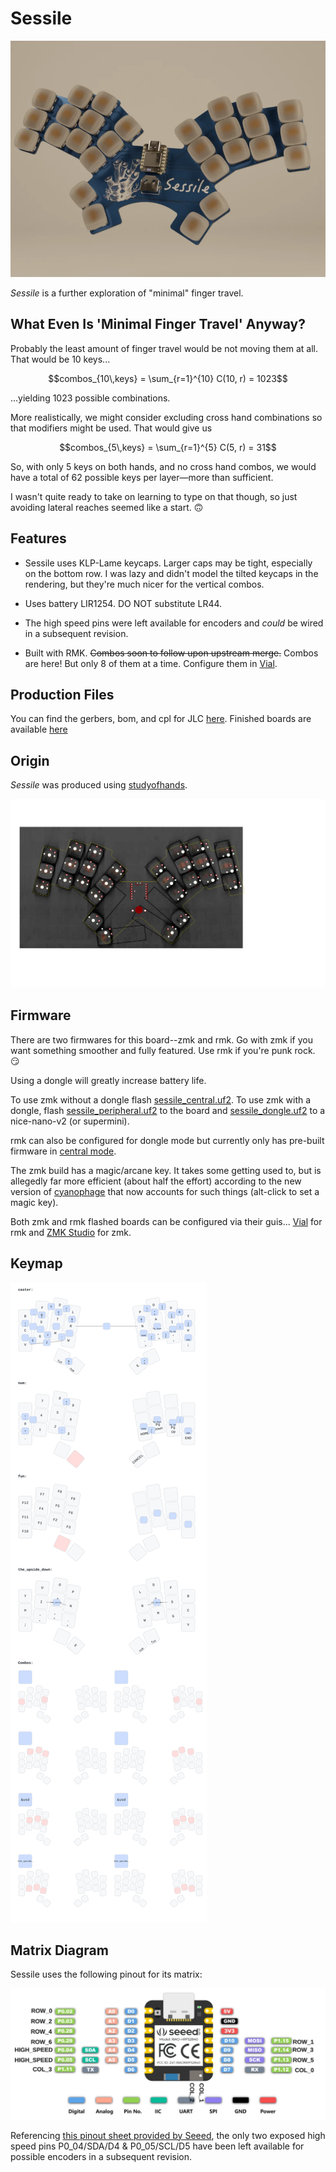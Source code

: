 # Sessile

![sessile render](.images/render.webp)

*Sessile* is a further exploration of "minimal" finger travel.

## What Even Is 'Minimal Finger Travel' Anyway?

Probably the least amount of finger travel would be not moving them at all. That would be 10 keys...

```math
combos_{10\,keys} = \sum_{r=1}^{10} C(10, r) = 1023
```

...yielding 1023 possible combinations. 

More realistically, we might consider excluding cross hand combinations so that modifiers might be used. That would give us 

```math
combos_{5\,keys} = \sum_{r=1}^{5} C(5, r) = 31
```

So, with only 5 keys on both hands, and no cross hand combos, we would have a total of 62 possible keys per layer—more than sufficient.

I wasn't quite ready to take on learning to type on that though, so just avoiding lateral reaches seemed like a start. 🙃


## Features

- Sessile uses KLP-Lame keycaps. Larger caps may be tight, especially on the bottom row. I was lazy and didn't model the tilted keycaps in the rendering, but they're much nicer for the vertical combos.

- Uses battery LIR1254. DO NOT substitute LR44. 

- The high speed pins were left available for encoders and *could* be wired in a subsequent revision.

- Built with RMK. ~~Combos soon to follow upon upstream merge.~~ Combos are here! But only 8 of them at a time. Configure them in [Vial](https://get.vial.today).

## Production Files

You can find the gerbers, bom, and cpl for JLC [here](board/output/pcbs/jlcpcb/production_files/). Finished boards are available [here](https://octule.com/listing/1842172090/sessile)


## Origin

*Sessile* was produced using [studyofhands](https://github.com/willpuckett/studyofhands). 

![study of hands](.images/sessile_study.svg)

## Firmware

There are two firmwares for this board--zmk and rmk. Go with zmk if you want something smoother and fully featured. Use rmk if you're punk rock. 😏

Using a dongle will greatly increase battery life.

To use zmk without a dongle flash [sessile_central.uf2](out/sessile_central.uf2). To use zmk with a dongle, flash [sessile_peripheral.uf2](out/sessile_peripheral.uf2) to the board and [sessile_dongle.uf2](out/sessile_dongle.uf2) to a nice-nano-v2 (or supermini).

rmk can also be configured for dongle mode but currently only has pre-built firmware in [central mode](rmk/sessile.uf2).

The zmk build has a magic/arcane key. It takes some getting used to, but is allegedly far more efficient (about half the effort) according to the new version of [cyanophage](https://cyanophage.github.io/magic?layout=bfdlq-pouyjcstrzxnaihkvgmw%5C%2F.%2C%27%3B%3De&mode=ergo&lan=english) that now accounts for such things (alt-click to set a magic key).

Both zmk and rmk flashed boards can be configured via their guis... [Vial](https://get.vial.today) for rmk and [ZMK Studio](https://zmk.studio/download) for zmk.


## Keymap

![Caster Befuddle Variant](.images/keymap_caster.svg)


## Matrix Diagram

Sessile uses the following pinout for its matrix:

![sessile_matrix](.images/matrix.svg)

Referencing [this pinout sheet provided by Seeed](https://files.seeedstudio.com/wiki/XIAO-BLE/XIAO-nRF52840-pinout_sheet.xlsx), the only two exposed high speed pins P0_04/SDA/D4 & P0_05/SCL/D5 have been left available for possible encoders in a subsequent revision.